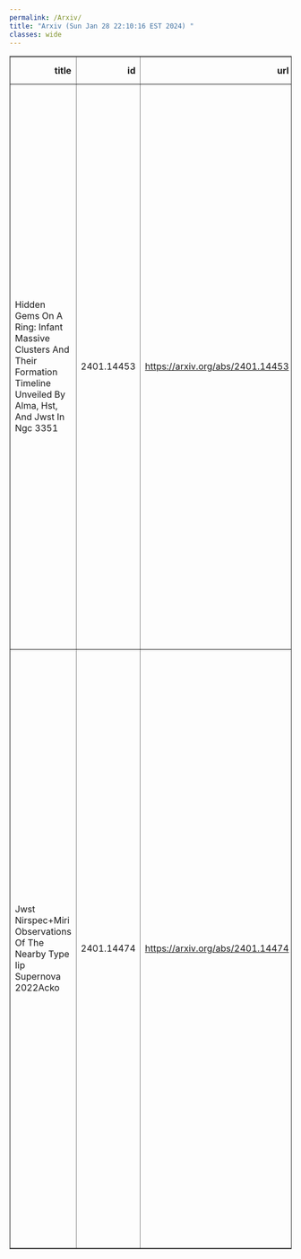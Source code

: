 ```yaml
---
permalink: /Arxiv/
title: "Arxiv (Sun Jan 28 22:10:16 EST 2024) "
classes: wide
---
```

<table border="1" class="dataframe">
  <thead>
    <tr style="text-align: right;">
      <th>title</th>
      <th>id</th>
      <th>url</th>
      <th>authors</th>
      <th>Local Authors</th>
    </tr>
  </thead>
  <tbody>
    <tr>
      <td>Hidden Gems On A Ring: Infant Massive Clusters And Their Formation   Timeline Unveiled By Alma, Hst, And Jwst In Ngc 3351</td>
      <td>2401.14453</td>
      <td><a href="https://arxiv.org/abs/2401.14453" target="_blank">https://arxiv.org/abs/2401.14453</a></td>
      <td>Jiayi Sun, Hao He, Kyle Batschkun, Rebecca C. Levy, Kimberly Emig, M. Jimena Rodriguez, Hamid Hassani, Adam K. Leroy, Eva Schinnerer, Eve C. Ostriker, Christine D. Wilson, Alberto D. Bolatto, Elisabeth A. C. Mills, Erik Rosolowsky, Janice C. Lee, Daniel A. Dale, Kirsten L. Larson, David A. Thilker, Leonardo Ubeda, Bradley C. Whitmore, Thomas G. Williams, Ashley. T. Barnes, Frank Bigiel, Melanie Chevance, Simon C. O. Glover, Kathryn Grasha, Brent Groves, Jonathan D. Henshaw, Remy Indebetouw, Maria J. Jimenez-Donaire, Ralf S. Klessen, Eric W. Koch, Daizhong Liu, Smita Mathur, Sharon Meidt, Shyam H. Menon, Justus Neumann, Francesca Pinna, Miguel Querejeta, Mattia C. Sormani, Robin G. Tress</td>
      <td>Adam Leroy, Smita Mathur</td>
    </tr>
    <tr>
      <td>Jwst Nirspec+Miri Observations Of The Nearby Type Iip Supernova 2022Acko</td>
      <td>2401.14474</td>
      <td><a href="https://arxiv.org/abs/2401.14474" target="_blank">https://arxiv.org/abs/2401.14474</a></td>
      <td>M. Shahbandeh, C. Ashall, P. Hoeflich, E. Baron, O. Fox, T. Mera, J. Derkacy, M. D. Stritzinger, B. Shappee, D. Law, J. Morrison, T. Pauly, J. Pierel, K. Medler, J. Andrews, D. Baade, A. Bostroem, P. Brown, C. Burns, A. Burrow, A. Cikota, D. Cross, S. Davis, T. De Jaeger, A. Do, Y. Dong, E. Hsiao, I. Dominguez, L. Galbany, D. Janzen, J. Jencson, E. Hoang, E. Karamehmetoglu, B. Khaghani, K. Krisciunas, S. Kumar, J. Lu, P. Mazzali, N. Morrell, F. Patat, J. Pearson, C. Pfeffer, L. Wang, Y. Yang, Y. Z. Cai, Y. Camacho-Neves, N. Elias-Rosa, M. Lundquist, J. Maund, M. Phillips, A. Rest, N. Retamal, S. Stangl, M. Shrestha, C. Stevens, N. Suntzeff, C. Telesco, M. Tucker, R. Foley, S. Jha, L. Kwok, C. Larison, N. Lebaron, S. Moran, J. Rho, I. Salmaso, J. Schmidt, S. Tinyanont</td>
      <td>Michael Tucker</td>
    </tr>
  </tbody>
</table>